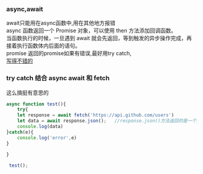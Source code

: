 ### async,await
await只能用在async函数中,用在其他地方报错  
async 函数返回一个 Promise 对象，可以使用 then 方法添加回调函数。  
当函数执行的时候，一旦遇到 await 就会先返回，等到触发的异步操作完成，再接着执行函数体内后面的语句。  
promise 返回的promise如果有错误,最好用try catch,  
[写得不错的](https://www.cnblogs.com/yuanyingke/p/10280681.html)


### try catch 结合 async await 和 fetch
这么搞挺有意思的
```js
async function test(){
    try{
    let response = await fetch('https://api.github.com/users')
    let data = await response.json();   //response.json()方法返回的是一个promise
    console.log(data)
}catch(e){
    console.log('error',e)
}
    
}

 test();
```